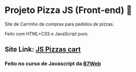 # Projeto Pizza JS (Front-end) :pizza:

Site de Carrinho de compras para pedidos de pizzas.

Feito com HTML+CSS e JavaScript puro.

## Site Link: [JS Pizzas cart][1]
### Feito no curso de Javascript da [B7Web][2]

[1]: https://capelaum-pizza-cart.netlify.app/
[2]: https://b7web.com.br/fullstack/
